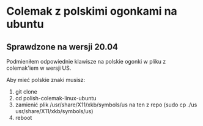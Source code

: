 # Colemak z polskimi ogonkami na ubuntu

## Sprawdzone na wersji 20.04

Podmieniłem odpowiednie klawisze na polskie ogonki w pliku z colemak'iem w wersji US.

Aby mieć polskie znaki musisz:

1. git clone 
2. cd polish-colemak-linux-ubuntu
3. zamienić plik /usr/share/X11/xkb/symbols/us na ten z repo (sudo cp ./us usr/share/X11/xkb/symbols/us)
4. reboot
